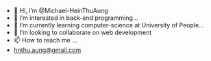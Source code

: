 - 👋 Hi, I’m @Michael-HeinThuAung
- 👀 I’m interested in back-end programming...
- 🌱 I’m currently learning computer-science at University of People...
- 💞️ I’m looking to collaborate on web development
- 📫 How to reach me ...
- hnthu.aung@gmail.com

<!---
MichaelHeinThuAung/MichaelHeinThuAung is a ✨ special ✨ repository because its `README.md` (this file) appears on your GitHub profile.
You can click the Preview link to take a look at your changes.
--->
